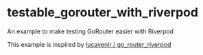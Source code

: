 # testable_gorouter_with_riverpod
An example to make testing GoRouter easier with Riverpod

This example is inspired by [lucavenir / go_router_riverpod](https://github.com/lucavenir/go_router_riverpod)



